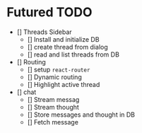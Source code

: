 # Futured TODO

- [] Threads Sidebar
  - [] Install and initialize DB
  - [] create thread from dialog
  - [] read and list threads from DB
- [] Routing
  - [] setup `react-router`
  - [] Dynamic routing
  - [] Highlight active thread
- [] chat
  - [] Stream messag
  - [] Stream thought
  - [] Store messages and thought in DB
  - [] Fetch message
